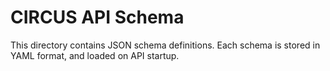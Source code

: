 CIRCUS API Schema
=================

This directory contains JSON schema definitions.
Each schema is stored in YAML format, and loaded on API startup.